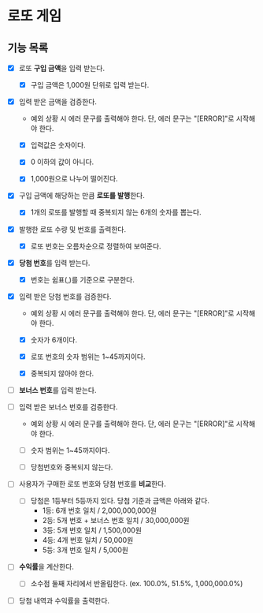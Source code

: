 # 로또 게임

## 기능 목록

- [x] 로또 **구입 금액**을 입력 받는다.
   - [x] 구입 금액은 1,000원 단위로 입력 받는다.


- [x] 입력 받은 금액을 검증한다.
   - 예외 상황 시 에러 문구를 출력해야 한다. 단, 에러 문구는 "[ERROR]"로 시작해야 한다.
   - [x] 입력값은 숫자이다.
   - [x] 0 이하의 값이 아니다.
   - [x] 1,000원으로 나누어 떨어진다.


- [x] 구입 금액에 해당하는 만큼 **로또를 발행**한다.
    - [x] 1개의 로또를 발행할 때 중복되지 않는 6개의 숫자를 뽑는다.


- [x] 발행한 로또 수량 및 번호를 출력한다.
    - [x] 로또 번호는 오름차순으로 정렬하여 보여준다.


- [x] **당첨 번호**를 입력 받는다.
   - [x] 번호는 쉼표(,)를 기준으로 구분한다.


- [x] 입력 받은 당첨 번호를 검증한다.
   - 예외 상황 시 에러 문구를 출력해야 한다. 단, 에러 문구는 "[ERROR]"로 시작해야 한다.
   - [x] 숫자가 6개이다.
   - [x] 로또 번호의 숫자 범위는 1~45까지이다.
   - [x] 중복되지 않아야 한다.


- [ ] **보너스 번호**를 입력 받는다.


- [ ] 입력 받은 보너스 번호를 검증한다.
   - 예외 상황 시 에러 문구를 출력해야 한다. 단, 에러 문구는 "[ERROR]"로 시작해야 한다.
   - [ ] 숫자 범위는 1~45까지이다.
   - [ ] 당첨번호와 중복되지 않는다.

     
- [ ] 사용자가 구매한 로또 번호와 당첨 번호를 **비교**한다.
    - [ ] 당첨은 1등부터 5등까지 있다. 당첨 기준과 금액은 아래와 같다.
        - 1등: 6개 번호 일치 / 2,000,000,000원
        - 2등: 5개 번호 + 보너스 번호 일치 / 30,000,000원
        - 3등: 5개 번호 일치 / 1,500,000원
        - 4등: 4개 번호 일치 / 50,000원
        - 5등: 3개 번호 일치 / 5,000원


- [ ] **수익률**을 계산한다.
   - [ ] 소수점 둘째 자리에서 반올림한다. (ex. 100.0%, 51.5%, 1,000,000.0%)

   
- [ ] 당첨 내역과 수익률을 출력한다.

